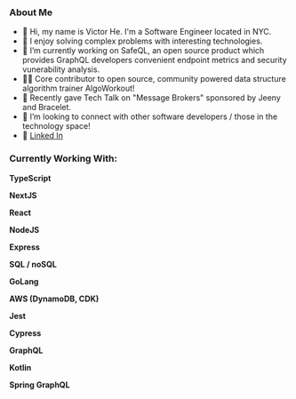 <h3> About Me </h3>

- 👋 Hi, my name is Victor He. I'm a Software Engineer located in NYC.
- 👀 I enjoy solving complex problems with interesting technologies.
- 🌱 I’m currently working on SafeQL, an open source product which provides GraphQL developers convenient endpoint metrics and security vunerability analysis.
- 🏃‍♂️ Core contributor to open source, community powered data structure algorithm trainer AlgoWorkout!
- 🎤 Recently gave Tech Talk on "Message Brokers" sponsored by Jeeny and Bracelet.
- 💞️ I’m looking to connect with other software developers / those in the technology space!
- 💼 [Linked In](https://www.linkedin.com/in/victorhe33/)

<h3> Currently Working With: </h3>

**TypeScript**

**NextJS**

**React**

**NodeJS**

**Express**

**SQL / noSQL**

**GoLang**

**AWS (DynamoDB, CDK)**

**Jest**

**Cypress**

**GraphQL**

**Kotlin**

**Spring GraphQL**

<!---
victorhe33/victorhe33 is a ✨ special ✨ repository because its `README.md` (this file) appears on your GitHub profile.
You can click the Preview link to take a look at your changes.
--->
